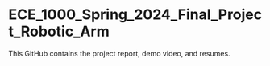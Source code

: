 # ECE_1000_Spring_2024_Final_Project_Robotic_Arm
This GitHub contains the project report, demo video, and resumes.
